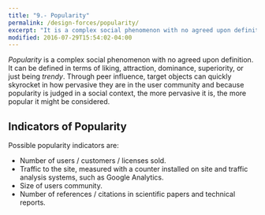 ```yaml
---
title: "9.- Popularity"
permalink: /design-forces/popularity/
excerpt: "It is a complex social phenomenon with no agreed upon definition. It can be defined in terms of liking, attraction, dominance, or just being trendy."
modified: 2016-07-29T15:54:02-04:00
---
```


_Popularity_ is a complex social phenomenon with no agreed upon definition. It can be defined in terms of liking, attraction, dominance, superiority, or just being _trendy_. Through peer influence, target objects can quickly skyrocket in how pervasive they are in the user community and because popularity is judged in a social context, the more pervasive it is, the more popular it might be considered.


## Indicators of Popularity

Possible popularity indicators are:

* Number of users / customers / licenses sold.
* Traffic to the site, measured with a counter installed on site and traffic analysis systems, such as Google Analytics.
*  Size of users community.
*  Number of references / citations in scientific papers and technical reports.

